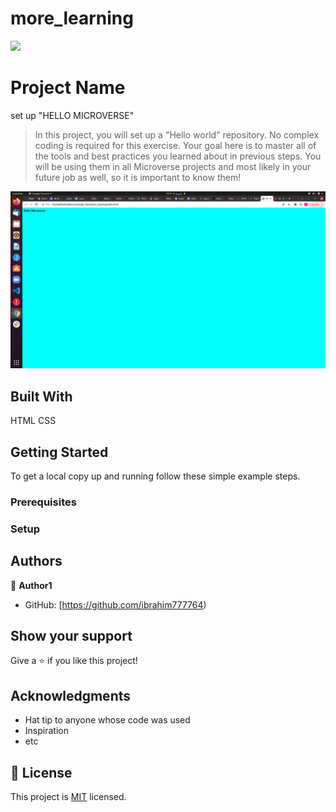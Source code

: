 # more_learning

![](https://img.shields.io/badge/Microverse-blueviolet)

# Project Name
set up "HELLO MICROVERSE"

>
> In this project, you will set up a "Hello world" repository. No complex coding is required for this exercise. Your goal here is to master all of the tools and best practices you learned about in previous steps. You will be using them in all Microverse projects and most likely in your future job as well, so it is important to know them!

![screenshot](./s.png)

## Built With
HTML
CSS




## Getting Started

To get a local copy up and running follow these simple example steps.

### Prerequisites

### Setup


## Authors

👤 **Author1**

- GitHub: [https://github.com/ibrahim777764)



## Show your support

Give a ⭐️ if you like this project!

## Acknowledgments

- Hat tip to anyone whose code was used
- Inspiration
- etc

## 📝 License

This project is [MIT](./MIT.md) licensed.

